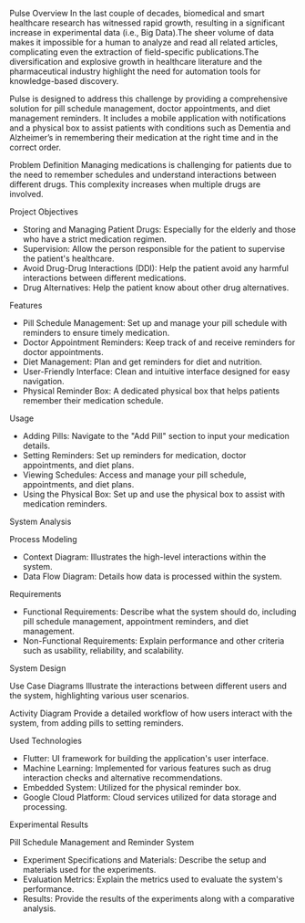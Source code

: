 Pulse
Overview
In the last couple of decades, biomedical and smart healthcare research has witnessed rapid growth, resulting in a significant increase in experimental data (i.e., Big Data).The sheer volume of data makes it impossible for a human to analyze and read all related articles, complicating even the extraction of field-specific publications.The diversification and explosive growth in healthcare literature and the pharmaceutical industry highlight the need for automation tools for knowledge-based discovery.

Pulse is designed to address this challenge by providing a comprehensive solution for pill schedule management, doctor appointments, and diet management reminders. It includes a mobile application with notifications and a physical box to assist patients with conditions such as Dementia and Alzheimer’s in remembering their medication at the right time and in the correct order.

Problem Definition
Managing medications is challenging for patients due to the need to remember schedules and understand interactions between different drugs. This complexity increases when multiple drugs are involved.

Project Objectives
- Storing and Managing Patient Drugs: Especially for the elderly and those who have a strict medication regimen.
- Supervision: Allow the person responsible for the patient to supervise the patient's healthcare.
- Avoid Drug-Drug Interactions (DDI): Help the patient avoid any harmful interactions between different medications.
- Drug Alternatives: Help the patient know about other drug alternatives.

Features
- Pill Schedule Management: Set up and manage your pill schedule with reminders to ensure timely medication.
- Doctor Appointment Reminders: Keep track of and receive reminders for doctor appointments.
- Diet Management: Plan and get reminders for diet and nutrition.
- User-Friendly Interface: Clean and intuitive interface designed for easy navigation.
- Physical Reminder Box: A dedicated physical box that helps patients remember their medication schedule.

Usage
- Adding Pills: Navigate to the "Add Pill" section to input your medication details.
- Setting Reminders: Set up reminders for medication, doctor appointments, and diet plans.
- Viewing Schedules: Access and manage your pill schedule, appointments, and diet plans.
- Using the Physical Box: Set up and use the physical box to assist with medication reminders.

System Analysis

Process Modeling
- Context Diagram: Illustrates the high-level interactions within the system.
- Data Flow Diagram: Details how data is processed within the system.

Requirements
- Functional Requirements: Describe what the system should do, including pill schedule management, appointment reminders, and diet management.
- Non-Functional Requirements: Explain performance and other criteria such as usability, reliability, and scalability.

System Design

Use Case Diagrams
Illustrate the interactions between different users and the system, highlighting various user scenarios.

Activity Diagram
Provide a detailed workflow of how users interact with the system, from adding pills to setting reminders.

Used Technologies
- Flutter: UI framework for building the application's user interface.
- Machine Learning: Implemented for various features such as drug interaction checks and alternative recommendations.
- Embedded System: Utilized for the physical reminder box.
- Google Cloud Platform: Cloud services utilized for data storage and processing.

Experimental Results

Pill Schedule Management and Reminder System
- Experiment Specifications and Materials: Describe the setup and materials used for the experiments.
- Evaluation Metrics: Explain the metrics used to evaluate the system's performance.
- Results: Provide the results of the experiments along with a comparative analysis.
